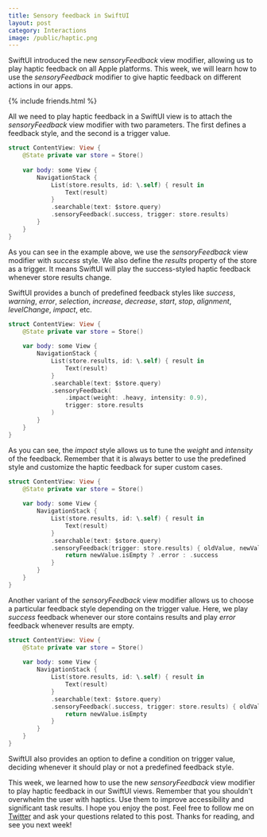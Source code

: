 ```yaml
---
title: Sensory feedback in SwiftUI
layout: post
category: Interactions
image: /public/haptic.png
---
```


SwiftUI introduced the new *sensoryFeedback* view modifier, allowing us to play haptic feedback on all Apple platforms. This week, we will learn how to use the *sensoryFeedback* modifier to give haptic feedback on different actions in our apps.

{% include friends.html %}

All we need to play haptic feedback in a SwiftUI view is to attach the *sensoryFeedback* view modifier with two parameters. The first defines a feedback style, and the second is a trigger value.

```swift
struct ContentView: View {
    @State private var store = Store()
    
    var body: some View {
        NavigationStack {
            List(store.results, id: \.self) { result in
                Text(result)
            }
            .searchable(text: $store.query)
            .sensoryFeedback(.success, trigger: store.results)
        }
    }
}
```

As you can see in the example above, we use the *sensoryFeedback* view modifier with *success* style. We also define the *results* property of the store as a trigger. It means SwiftUI will play the success-styled haptic feedback whenever store results change.

SwiftUI provides a bunch of predefined feedback styles like *success*, *warning*, *error*, *selection*, *increase*, *decrease*, *start*, *stop*, *alignment*, *levelChange*, *impact*, etc.

```swift
struct ContentView: View {
    @State private var store = Store()
    
    var body: some View {
        NavigationStack {
            List(store.results, id: \.self) { result in
                Text(result)
            }
            .searchable(text: $store.query)
            .sensoryFeedback(
                .impact(weight: .heavy, intensity: 0.9),
                trigger: store.results
            )
        }
    }
}
```

As you can see, the *impact* style allows us to tune the *weight* and *intensity* of the feedback. Remember that it is always better to use the predefined style and customize the haptic feedback for super custom cases.

```swift
struct ContentView: View {
    @State private var store = Store()
    
    var body: some View {
        NavigationStack {
            List(store.results, id: \.self) { result in
                Text(result)
            }
            .searchable(text: $store.query)
            .sensoryFeedback(trigger: store.results) { oldValue, newValue in
                return newValue.isEmpty ? .error : .success
            }
        }
    }
}
```

Another variant of the *sensoryFeedback* view modifier allows us to choose a particular feedback style depending on the trigger value. Here, we play *success* feedback whenever our store contains results and play *error* feedback whenever results are empty.

```swift
struct ContentView: View {
    @State private var store = Store()
    
    var body: some View {
        NavigationStack {
            List(store.results, id: \.self) { result in
                Text(result)
            }
            .searchable(text: $store.query)
            .sensoryFeedback(.success, trigger: store.results) { oldValue, newValue in
                return newValue.isEmpty
            }
        }
    }
}
```

SwiftUI also provides an option to define a condition on trigger value, deciding whenever it should play or not a predefined feedback style.

This week, we learned how to use the new *sensoryFeedback* view modifier to play haptic feedback in our SwiftUI views. Remember that you shouldn't overwhelm the user with haptics. Use them to improve accessibility and significant task results. I hope you enjoy the post. Feel free to follow me on [Twitter](https://twitter.com/mecid) and ask your questions related to this post. Thanks for reading, and see you next week!

